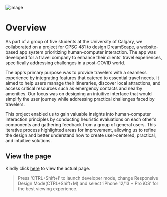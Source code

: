 ![image](https://github.com/user-attachments/assets/8e5b1dbe-0b41-4241-8a83-2e8b94526c5c)

# Overview

As part of a group of five students at the University of Calgary, we collaborated on a project for CPSC 481 to design DreamScape, a website-based app system prioritizing human-computer interaction. The app was developed for a travel company to enhance their clients’ travel experiences, specifically addressing challenges in a post-COVID world.

The app's primary purpose was to provide travelers with a seamless experience by integrating features that catered to essential travel needs. It aimed to help users manage their itineraries, discover local attractions, and access critical resources such as emergency contacts and nearby amenities. Our focus was on designing an intuitive interface that would simplify the user journey while addressing practical challenges faced by travelers.  

This project enabled us to gain valuable insights into human-computer interaction principles by conducting heuristic evaluations on each other’s components and gathering feedback from a group of general users. This iterative process highlighted areas for improvement, allowing us to refine the design and better understand how to create user-centered, practical, and intuitive solutions.

## View the page

Kindly click [here](https://kdhawan2000.github.io/DreamScape/views/index.html) to view the actual page. 
> Press ‘CTRL+Shift+I’ to launch developer mode, change Responsive Design Mode(CTRL+Shift+M) and select ‘iPhone 12/13 + Pro iOS’ for the best viewing experience.

